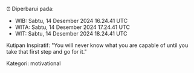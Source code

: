 ⏰ Diperbarui pada:
- WIB: Sabtu, 14 Desember 2024 16.24.41 UTC
- WITA: Sabtu, 14 Desember 2024 17.24.41 UTC
- WIT: Sabtu, 14 Desember 2024 18.24.41 UTC

Kutipan Inspiratif:
"You will never know what you are capable of until you take that first step and go for it."


Kategori: motivational

